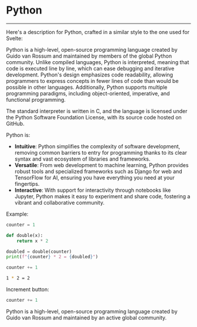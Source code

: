 # Python

---

Here's a description for Python, crafted in a similar style to the one used for Svelte:

Python is a high-level, open-source programming language created by Guido van Rossum and maintained by members of the global Python community. Unlike compiled languages, Python is interpreted, meaning that code is executed line by line, which can ease debugging and iterative development. Python's design emphasizes code readability, allowing programmers to express concepts in fewer lines of code than would be possible in other languages. Additionally, Python supports multiple programming paradigms, including object-oriented, imperative, and functional programming.

The standard interpreter is written in C, and the language is licensed under the Python Software Foundation License, with its source code hosted on GitHub.

Python is:

- **Intuitive**: Python simplifies the complexity of software development, removing common barriers to entry for programming thanks to its clear syntax and vast ecosystem of libraries and frameworks.
- **Versatile**: From web development to machine learning, Python provides robust tools and specialized frameworks such as Django for web and TensorFlow for AI, ensuring you have everything you need at your fingertips.
- **Interactive**: With support for interactivity through notebooks like Jupyter, Python makes it easy to experiment and share code, fostering a vibrant and collaborative community.

Example:
```python
counter = 1

def double(x):
    return x * 2

doubled = double(counter)
print(f"{counter} * 2 = {doubled}")

counter += 1
```

```bash
1 * 2 = 2
```

Increment button:
```python
counter += 1
```

Python is a high-level, open-source programming language created by Guido van Rossum and maintained by an active global community.